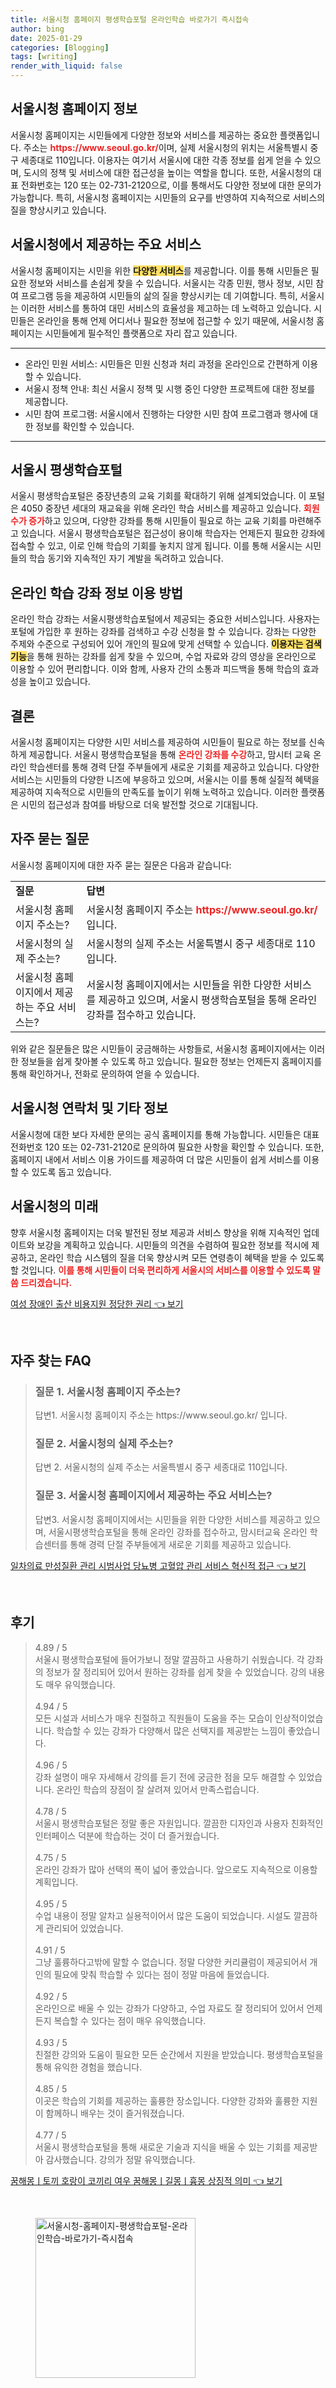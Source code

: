 ```yaml
---
title: 서울시청 홈페이지 평생학습포털 온라인학습 바로가기 즉시접속
author: bing
date: 2025-01-29
categories: [Blogging]
tags: [writing]
render_with_liquid: false
---
```



<h2 id='서울시청_홈페이지_정보'>서울시청 홈페이지 정보</h2>

<p>서울시청 홈페이지는 시민들에게 다양한 정보와 서비스를 제공하는 중요한 플랫폼입니다. 주소는 <b><span style="color: #ee2323;">https://www.seoul.go.kr/</span></b>이며, 실제 서울시청의 위치는 서울특별시 중구 세종대로 110입니다. 이용자는 여기서 서울시에 대한 각종 정보를 쉽게 얻을 수 있으며, 도시의 정책 및 서비스에 대한 접근성을 높이는 역할을 합니다. 또한, 서울시청의 대표 전화번호는 120 또는 02-731-2120으로, 이를 통해서도 다양한 정보에 대한 문의가 가능합니다. 특히, 서울시청 홈페이지는 시민들의 요구를 반영하여 지속적으로 서비스의 질을 향상시키고 있습니다.</p>

<h2 id='서울시청_서비스_종류'>서울시청에서 제공하는 주요 서비스</h2>

<p>서울시청 홈페이지는 시민을 위한 <b><span style="background-color: #ffe066;">다양한 서비스</span></b>를 제공합니다. 이를 통해 시민들은 필요한 정보와 서비스를 손쉽게 찾을 수 있습니다. 서울시는 각종 민원, 행사 정보, 시민 참여 프로그램 등을 제공하여 시민들의 삶의 질을 향상시키는 데 기여합니다. 특히, 서울시는 이러한 서비스를 통하여 대민 서비스의 효율성을 제고하는 데 노력하고 있습니다. 시민들은 온라인을 통해 언제 어디서나 필요한 정보에 접근할 수 있기 때문에, 서울시청 홈페이지는 시민들에게 필수적인 플랫폼으로 자리 잡고 있습니다.</p>

<hr />

<ul>
    <li>온라인 민원 서비스: 시민들은 민원 신청과 처리 과정을 온라인으로 간편하게 이용할 수 있습니다.</li>
    <li>서울시 정책 안내: 최신 서울시 정책 및 시행 중인 다양한 프로젝트에 대한 정보를 제공합니다.</li>
    <li>시민 참여 프로그램: 서울시에서 진행하는 다양한 시민 참여 프로그램과 행사에 대한 정보를 확인할 수 있습니다.</li>
</ul>

<hr />

<h2 id='서울시평생학습포털'>서울시 평생학습포털</h2>

<p>서울시 평생학습포털은 중장년층의 교육 기회를 확대하기 위해 설계되었습니다. 이 포털은 4050 중장년 세대의 재교육을 위해 온라인 학습 서비스를 제공하고 있습니다. <b><span style="color: #ee2323;">회원 수가 증가</span></b>하고 있으며, 다양한 강좌를 통해 시민들이 필요로 하는 교육 기회를 마련해주고 있습니다. 서울시 평생학습포털은 접근성이 용이해 학습자는 언제든지 필요한 강좌에 접속할 수 있고, 이로 인해 학습의 기회를 놓치지 않게 됩니다. 이를 통해 서울시는 시민들의 학습 동기와 지속적인 자기 계발을 독려하고 있습니다.</p>

<h2 id='온라인_학습_강좌_정보'>온라인 학습 강좌 정보 이용 방법</h2>

<p>온라인 학습 강좌는 서울시평생학습포털에서 제공되는 중요한 서비스입니다. 사용자는 포털에 가입한 후 원하는 강좌를 검색하고 수강 신청을 할 수 있습니다. 강좌는 다양한 주제와 수준으로 구성되어 있어 개인의 필요에 맞게 선택할 수 있습니다. <b><span style="background-color: #ffe066;">이용자는 검색 기능</span></b>을 통해 원하는 강좌를 쉽게 찾을 수 있으며, 수업 자료와 강의 영상을 온라인으로 이용할 수 있어 편리합니다. 이와 함께, 사용자 간의 소통과 피드백을 통해 학습의 효과성을 높이고 있습니다.</p>

<h2 id='서울시청_결론'>결론</h2>

<p>서울시청 홈페이지는 다양한 시민 서비스를 제공하여 시민들이 필요로 하는 정보를 신속하게 제공합니다. 서울시 평생학습포털을 통해 <b><span style="color: #ee2323;">온라인 강좌를 수강</span></b>하고, 맘시터 교육 온라인 학습센터를 통해 경력 단절 주부들에게 새로운 기회를 제공하고 있습니다. 다양한 서비스는 시민들의 다양한 니즈에 부응하고 있으며, 서울시는 이를 통해 실질적 혜택을 제공하여 지속적으로 시민들의 만족도를 높이기 위해 노력하고 있습니다. 이러한 플랫폼은 시민의 접근성과 참여를 바탕으로 더욱 발전할 것으로 기대됩니다.</p>

<h2 id='자주_묻는_질문'>자주 묻는 질문</h2>

<p>서울시청 홈페이지에 대한 자주 묻는 질문은 다음과 같습니다:</p>

<table>
    <tr>
        <td><b>질문</b></td>
        <td><b>답변</b></td>
    </tr>
    <tr>
        <td>서울시청 홈페이지 주소는?</td>
        <td>서울시청 홈페이지 주소는 <b><span style="color: #ee2323;">https://www.seoul.go.kr/</span></b> 입니다.</td>
    </tr>
    <tr>
        <td>서울시청의 실제 주소는?</td>
        <td>서울시청의 실제 주소는 서울특별시 중구 세종대로 110입니다.</td>
    </tr>
    <tr>
        <td>서울시청 홈페이지에서 제공하는 주요 서비스는?</td>
        <td>서울시청 홈페이지에서는 시민들을 위한 다양한 서비스를 제공하고 있으며, 서울시 평생학습포털을 통해 온라인 강좌를 접수하고 있습니다.</td>
    </tr>
</table>

<p>위와 같은 질문들은 많은 시민들이 궁금해하는 사항들로, 서울시청 홈페이지에서는 이러한 정보들을 쉽게 찾아볼 수 있도록 하고 있습니다. 필요한 정보는 언제든지 홈페이지를 통해 확인하거나, 전화로 문의하여 얻을 수 있습니다.</p>

<h2 id='서울시청_연락처'>서울시청 연락처 및 기타 정보</h2>

<p>서울시청에 대한 보다 자세한 문의는 공식 홈페이지를 통해 가능합니다. 시민들은 대표 전화번호 120 또는 02-731-2120로 문의하여 필요한 사항을 확인할 수 있습니다. 또한, 홈페이지 내에서 서비스 이용 가이드를 제공하여 더 많은 시민들이 쉽게 서비스를 이용할 수 있도록 돕고 있습니다.</p>

<h2 id='서울시청의_미래'>서울시청의 미래</h2>

<p>향후 서울시청 홈페이지는 더욱 발전된 정보 제공과 서비스 향상을 위해 지속적인 업데이트와 보강을 계획하고 있습니다. 시민들의 의견을 수렴하여 필요한 정보를 적시에 제공하고, 온라인 학습 시스템의 질을 더욱 향상시켜 모든 연령층이 혜택을 받을 수 있도록 할 것입니다. <b><span style="color: #ee2323;">이를 통해 시민들이 더욱 편리하게 서울시의 서비스를 이용할 수 있도록 말씀 드리겠습니다.</span></b></p>


<p><a class="click-button" title="여성 장애인 출산 비용지원 정당한 권리" href="https://blackassets.github.io/posts/%EC%97%AC%EC%84%B1-%EC%9E%A5%EC%95%A0%EC%9D%B8-%EC%B6%9C%EC%82%B0-%EB%B9%84%EC%9A%A9%EC%A7%80%EC%9B%90-%EC%A0%95%EB%8B%B9%ED%95%9C-%EA%B6%8C%EB%A6%AC/" rel="dofollow">여성 장애인 출산 비용지원 정당한 권리 👈 보기</a></p><br>
<h2 id='자주_찾는_FAQ'>자주 찾는 FAQ</h2>
<div itemscope="" itemtype="https://schema.org/FAQPage"> 
<blockquote> 
<div itemscope="" itemprop="mainEntity" itemtype="https://schema.org/Question"> 
<h3 itemprop="name">질문 1. 서울시청 홈페이지 주소는?</h3> 
<div itemscope="" itemprop="acceptedAnswer" itemtype="https://schema.org/Answer"> 
<span itemprop="text"> 
<p>답변1. 서울시청 홈페이지 주소는 https://www.seoul.go.kr/ 입니다.</p> 
</span> 
</div> 
</div> 

<div itemscope="" itemprop="mainEntity" itemtype="https://schema.org/Question"> 
<h3 itemprop="name">질문 2. 서울시청의 실제 주소는?</h3> 
<div itemscope="" itemprop="acceptedAnswer" itemtype="https://schema.org/Answer"> 
<span itemprop="text"> 
<p>답변 2. 서울시청의 실제 주소는 서울특별시 중구 세종대로 110입니다.</p> 
</span> 
</div> 
</div> 

<div itemscope="" itemprop="mainEntity" itemtype="https://schema.org/Question"> 
<h3 itemprop="name">질문 3. 서울시청 홈페이지에서 제공하는 주요 서비스는?</h3> 
<div itemscope="" itemprop="acceptedAnswer" itemtype="https://schema.org/Answer"> 
<span itemprop="text"> 
<p>답변3. 서울시청 홈페이지에서는 시민들을 위한 다양한 서비스를 제공하고 있으며, 서울시평생학습포털을 통해 온라인 강좌를 접수하고, 맘시터교육 온라인 학습센터를 통해 경력 단절 주부들에게 새로운 기회를 제공하고 있습니다.</p> 
</span> 
</div> 
</div> 

</blockquote> 
</div>
<p><a class="click-button" title="일차의료 만성질환 관리 시범사업 당뇨병 고혈압 관리 서비스 혁신적 접근" href="https://blackassets.github.io/posts/%EC%9D%BC%EC%B0%A8%EC%9D%98%EB%A3%8C-%EB%A7%8C%EC%84%B1%EC%A7%88%ED%99%98-%EA%B4%80%EB%A6%AC-%EC%8B%9C%EB%B2%94%EC%82%AC%EC%97%85-%EB%8B%B9%EB%87%A8%EB%B3%91-%EA%B3%A0%ED%98%88%EC%95%95-%EA%B4%80%EB%A6%AC-%EC%84%9C%EB%B9%84%EC%8A%A4-%ED%98%81%EC%8B%A0%EC%A0%81-%EC%A0%91%EA%B7%BC/" rel="dofollow">일차의료 만성질환 관리 시범사업 당뇨병 고혈압 관리 서비스 혁신적 접근 👈 보기</a></p><br>
<h2 id='후기'>후기</h2>
<div itemscope itemtype="https://schema.org/Product">
  <blockquote>
  <div itemprop="review" itemscope itemtype="https://schema.org/Review">
      <div itemprop="reviewRating" itemscope itemtype="https://schema.org/Rating"> <span itemprop="ratingValue">4.89</span> / <span itemprop="bestRating">5</span> </div>
      <span itemprop="reviewBody">서울시 평생학습포털에 들어가보니 정말 깔끔하고 사용하기 쉬웠습니다. 각 강좌의 정보가 잘 정리되어 있어서 원하는 강좌를 쉽게 찾을 수 있었습니다. 강의 내용도 매우 유익했습니다.</span>
  </div>
  <br>
  <div itemprop="review" itemscope itemtype="https://schema.org/Review">
      <div itemprop="reviewRating" itemscope itemtype="https://schema.org/Rating"> <span itemprop="ratingValue">4.94</span> / <span itemprop="bestRating">5</span> </div>
      <span itemprop="reviewBody">모든 시설과 서비스가 매우 친절하고 직원들이 도움을 주는 모습이 인상적이었습니다. 학습할 수 있는 강좌가 다양해서 많은 선택지를 제공받는 느낌이 좋았습니다.</span>
  </div>
  <br>
  <div itemprop="review" itemscope itemtype="https://schema.org/Review">
      <div itemprop="reviewRating" itemscope itemtype="https://schema.org/Rating"> <span itemprop="ratingValue">4.96</span> / <span itemprop="bestRating">5</span> </div>
      <span itemprop="reviewBody">강좌 설명이 매우 자세해서 강의를 듣기 전에 궁금한 점을 모두 해결할 수 있었습니다. 온라인 학습의 장점이 잘 살려져 있어서 만족스럽습니다.</span>
  </div>
  <br>
  <div itemprop="review" itemscope itemtype="https://schema.org/Review">
      <div itemprop="reviewRating" itemscope itemtype="https://schema.org/Rating"> <span itemprop="ratingValue">4.78</span> / <span itemprop="bestRating">5</span> </div>
      <span itemprop="reviewBody">서울시 평생학습포털은 정말 좋은 자원입니다. 깔끔한 디자인과 사용자 친화적인 인터페이스 덕분에 학습하는 것이 더 즐거웠습니다.</span>
  </div>
  <br>
  <div itemprop="review" itemscope itemtype="https://schema.org/Review">
      <div itemprop="reviewRating" itemscope itemtype="https://schema.org/Rating"> <span itemprop="ratingValue">4.75</span> / <span itemprop="bestRating">5</span> </div>
      <span itemprop="reviewBody">온라인 강좌가 많아 선택의 폭이 넓어 좋았습니다. 앞으로도 지속적으로 이용할 계획입니다.</span>
  </div>
  <br>
  <div itemprop="review" itemscope itemtype="https://schema.org/Review">
      <div itemprop="reviewRating" itemscope itemtype="https://schema.org/Rating"> <span itemprop="ratingValue">4.95</span> / <span itemprop="bestRating">5</span> </div>
      <span itemprop="reviewBody">수업 내용이 정말 알차고 실용적이어서 많은 도움이 되었습니다. 시설도 깔끔하게 관리되어 있었습니다.</span>
  </div>
  <br>
  <div itemprop="review" itemscope itemtype="https://schema.org/Review">
      <div itemprop="reviewRating" itemscope itemtype="https://schema.org/Rating"> <span itemprop="ratingValue">4.91</span> / <span itemprop="bestRating">5</span> </div>
      <span itemprop="reviewBody">그냥 훌륭하다고밖에 말할 수 없습니다. 정말 다양한 커리큘럼이 제공되어서 개인의 필요에 맞춰 학습할 수 있다는 점이 정말 마음에 들었습니다.</span>
  </div>
  <br>
  <div itemprop="review" itemscope itemtype="https://schema.org/Review">
      <div itemprop="reviewRating" itemscope itemtype="https://schema.org/Rating"> <span itemprop="ratingValue">4.92</span> / <span itemprop="bestRating">5</span> </div>
      <span itemprop="reviewBody">온라인으로 배울 수 있는 강좌가 다양하고, 수업 자료도 잘 정리되어 있어서 언제든지 복습할 수 있다는 점이 매우 유익했습니다.</span>
  </div>
  <br>
  <div itemprop="review" itemscope itemtype="https://schema.org/Review">
      <div itemprop="reviewRating" itemscope itemtype="https://schema.org/Rating"> <span itemprop="ratingValue">4.93</span> / <span itemprop="bestRating">5</span> </div>
      <span itemprop="reviewBody">친절한 강의와 도움이 필요한 모든 순간에서 지원을 받았습니다. 평생학습포털을 통해 유익한 경험을 했습니다.</span>
  </div>
  <br>
  <div itemprop="review" itemscope itemtype="https://schema.org/Review">
      <div itemprop="reviewRating" itemscope itemtype="https://schema.org/Rating"> <span itemprop="ratingValue">4.85</span> / <span itemprop="bestRating">5</span> </div>
      <span itemprop="reviewBody">이곳은 학습의 기회를 제공하는 훌륭한 장소입니다. 다양한 강좌와 훌륭한 지원이 함께하니 배우는 것이 즐거워졌습니다.</span>
  </div>
  <br>
  <div itemprop="review" itemscope itemtype="https://schema.org/Review">
      <div itemprop="reviewRating" itemscope itemtype="https://schema.org/Rating"> <span itemprop="ratingValue">4.77</span> / <span itemprop="bestRating">5</span> </div>
      <span itemprop="reviewBody">서울시 평생학습포털을 통해 새로운 기술과 지식을 배울 수 있는 기회를 제공받아 감사했습니다. 강의가 정말 유익했습니다.</span>
  </div>
  </blockquote>
</div>
<p><a class="click-button" title="꿈해몽ㅣ토끼 호랑이 코끼리 여우 꿈해몽ㅣ길몽ㅣ흉몽 상징적 의미" href="https://blackassets.github.io/posts/%EA%BF%88%ED%95%B4%EB%AA%BD%E3%85%A3%ED%86%A0%EB%81%BC-%ED%98%B8%EB%9E%91%EC%9D%B4-%EC%BD%94%EB%81%BC%EB%A6%AC-%EC%97%AC%EC%9A%B0-%EA%BF%88%ED%95%B4%EB%AA%BD%E3%85%A3%EA%B8%B8%EB%AA%BD%E3%85%A3%ED%9D%89%EB%AA%BD-%EC%83%81%EC%A7%95%EC%A0%81-%EC%9D%98%EB%AF%B8/" rel="dofollow">꿈해몽ㅣ토끼 호랑이 코끼리 여우 꿈해몽ㅣ길몽ㅣ흉몽 상징적 의미 👈 보기</a></p><br>
<figure class="image"><img src="https://blackassets.github.io/assets/img/thumbnail/서울시청-홈페이지-평생학습포털-온라인학습-바로가기-즉시접속.webp" alt="서울시청-홈페이지-평생학습포털-온라인학습-바로가기-즉시접속" width="256" height="256"></figure>